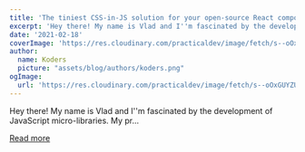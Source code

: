 ```yaml
---
title: 'The tiniest CSS-in-JS solution for your open-source React components'
excerpt: 'Hey there! My name is Vlad and I''m fascinated by the development of JavaScript micro-libraries. My pr...'
date: '2021-02-18'
coverImage: 'https://res.cloudinary.com/practicaldev/image/fetch/s--oOxGUYZU--/c_imagga_scale,f_auto,fl_progressive,h_420,q_auto,w_1000/https://dev-to-uploads.s3.amazonaws.com/uploads/articles/xwgoaih2v0cb5gr6xj9c.png'
author:
  name: Koders
  picture: "assets/blog/authors/koders.png"
ogImage:
  url: 'https://res.cloudinary.com/practicaldev/image/fetch/s--oOxGUYZU--/c_imagga_scale,f_auto,fl_progressive,h_420,q_auto,w_1000/https://dev-to-uploads.s3.amazonaws.com/uploads/articles/xwgoaih2v0cb5gr6xj9c.png'
---
```


Hey there! My name is Vlad and I''m fascinated by the development of JavaScript micro-libraries. My pr...

[Read more](https://dev.to/omgovich/the-tiniest-css-in-js-solution-for-your-open-source-react-components-1o94)
